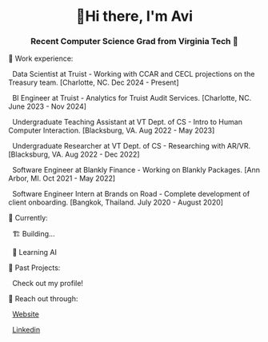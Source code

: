 <h1 align="center">👋Hi there, I'm Avi</h1>
<h3 align="center">Recent Computer Science Grad from Virginia Tech 🦃</h3>

🚀 Work experience:

&nbsp; Data Scientist at Truist - Working with CCAR and CECL projections on the Treasury team. [Charlotte, NC. Dec 2024 - Present]

&nbsp; BI Engineer at Truist - Analytics for Truist Audit Services. [Charlotte, NC. June 2023 - Nov 2024]

&nbsp; Undergraduate Teaching Assistant at VT Dept. of CS - Intro to Human Computer Interaction. [Blacksburg, VA. Aug 2022 - May 2023]
  
&nbsp; Undergraduate Researcher at VT Dept. of CS - Researching with AR/VR. [Blacksburg, VA. Aug 2022 - Dec 2022]
  
&nbsp; Software Engineer at Blankly Finance - Working on Blankly Packages.  [Ann Arbor, MI. Oct 2021 - May 2022]
  
&nbsp; Software Engineer Intern at Brands on Road - Complete development of client onboarding. [Bangkok, Thailand. July 2020 - August 2020]

📍 Currently:

&nbsp;  🏗️ Building... 

&nbsp;  🤖 Learning AI 

📖 Past Projects:

&nbsp;  Check out my profile!

💬 Reach out through:

&nbsp;  [Website](https://avimehta.netlify.app/)
  
&nbsp;  [Linkedin](https://www.linkedin.com/in/mehtavi/)
